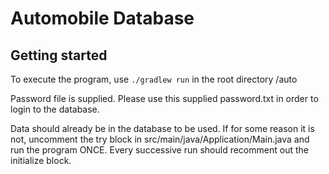 # Automobile Database

## Getting started

To execute the program, use `./gradlew run` in the root directory /auto

Password file is supplied. Please use this supplied password.txt in order to
login to the database. 

Data should already be in the database to be used. If for some reason it is not,
uncomment the try block in src/main/java/Application/Main.java and run the program ONCE.
Every successive run should recomment out the initialize block.
